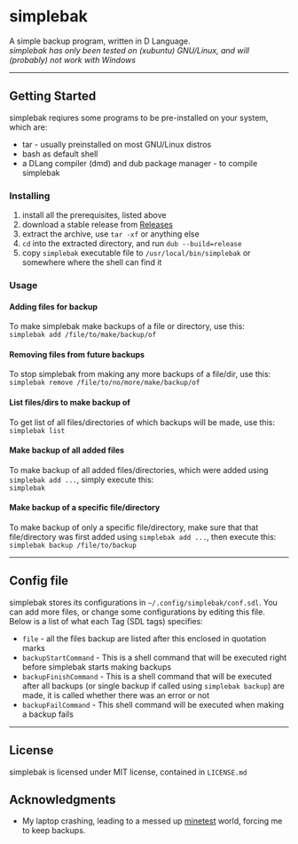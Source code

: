 # simplebak
A simple backup program, written in D Language.  
_simplebak has only been tested on (xubuntu) GNU/Linux, and will (probably) not work with Windows_

---

## Getting Started
simplebak reqiures some programs to be pre-installed on your system, which are:
* tar - usually preinstalled on most GNU/Linux distros
* bash as default shell
* a DLang compiler (dmd) and dub package manager - to compile simplebak

### Installing
1. install all the prerequisites, listed above
2. download a stable release from [Releases](https://github.com/Nafees10/simplebak/releases)
4. extract the archive, use `tar -xf` or anything else
5. `cd` into the extracted directory, and run `dub --build=release`
6. copy `simplebak` executable file to `/usr/local/bin/simplebak` or somewhere where the shell can find it

### Usage
#### Adding files for backup
To make simplebak make backups of a file or directory, use this:  
`simplebak add /file/to/make/backup/of`
#### Removing files from future backups
To stop simplebak from making any more backups of a file/dir, use this:  
`simplebak remove /file/to/no/more/make/backup/of`
#### List files/dirs to make backup of
To get list of all files/directories of which backups will be made, use this:  
`simplebak list`
#### Make backup of all added files
To make backup of all added files/directories, which were added using `simplebak add ...`, simply execute this:  
`simplebak`
#### Make backup of a specific file/directory
To make backup of only a specific file/directory, make sure that that file/directory was first added using `simplebak add ...`, then execute this:  
`simplebak backup /file/to/backup`

---

## Config file
simplebak stores its configurations in `~/.config/simplebak/conf.sdl`. You can add more files, or change some configurations by editing this file.  
Below is a list of what each Tag (SDL tags) specifies:  
* `file` - all the files backup are listed after this enclosed in quotation marks
* `backupStartCommand` - This is a shell command that will be executed right before simplebak starts making backups
* `backupFinishCommand` - This is a shell command that will be executed after all backups (or single backup if called using `simplebak backup`) are made, it is called whether 
there was an error or not
* `backupFailCommand` - This shell command will be executed when making a backup fails

---

## License
simplebak is licensed under MIT license, contained in `LICENSE.md`

## Acknowledgments
* My laptop crashing, leading to a messed up [minetest](https://www.minetest.net/) world, forcing me to keep backups.
